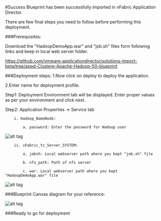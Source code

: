 #Success
Blueprint has been successfully imported in vFabric Application Director. 

There are  few final steps you need to follow before performing this deployment.

###Prerequisites:

Download the "HadoopDemoApp.war" and "job.sh" files form following links and keep in local web server folder.

https://github.com/vmware-applicationdirector/solutions-import-beta/tree/appd-Clustere-Apache-Hadoop-50-blueprint

###Deployment steps:
1.Now click on deploy to deploy the application.

2.Enter name for deployment profile.

Step1: Deployment Environment tab will be displayed. Enter proper values as per your environment and click next.


Step2: Application Properties -> Service tab

		i. Hadoop_NameNode:
	
			a. password: Enter the password for Hadoop user

![alt tag](https://raw.github.com/vmware-applicationdirector/solutions-import-beta/appd-Clustere-Apache-Hadoop-50-blueprint/AfterDeployment-Step1.jpg)

		
		ii. vFabric_tc_Server_SYSTEM:
	
			a. jobsh: Local webserver path where you kept "job.sh" file 
		
			b. nfs_path: Path of nfs server
		
			c. war: Local webserver path where you kept "HadoopDemoApp.war" file
	
![alt tag](https://raw.github.com/vmware-applicationdirector/solutions-import-beta/appd-Clustere-Apache-Hadoop-50-blueprint/AfterDeployment-Step2.jpg)
	
###Blueprint Canvas diagram for your reference: 

![alt tag](https://raw.github.com/vmware-applicationdirector/solutions-import-beta/appd-Clustere-Apache-Hadoop-50-blueprint/Hadoop-Canvas-Diagram.png)

###Ready to go for deployment







 








